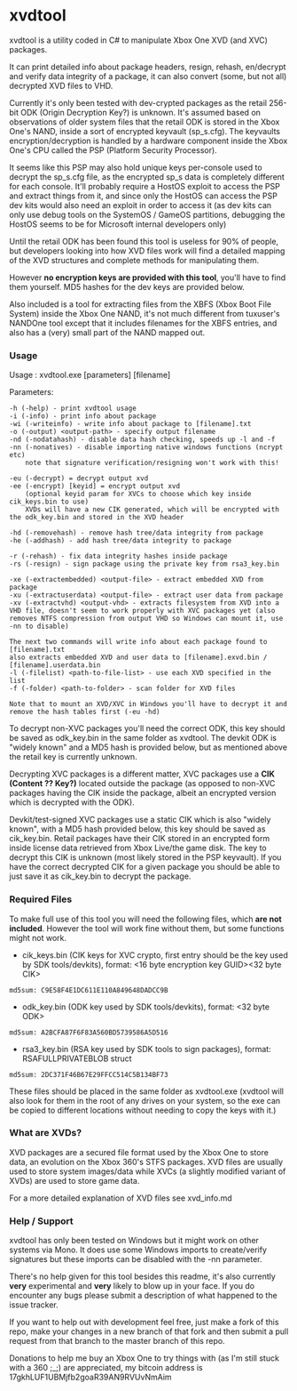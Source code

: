 # xvdtool
xvdtool is a utility coded in C# to manipulate Xbox One XVD (and XVC) packages.

It can print detailed info about package headers, resign, rehash, en/decrypt and verify data integrity of a package, it can also convert (some, but not all) decrypted XVD files to VHD.

Currently it's only been tested with dev-crypted packages as the retail 256-bit ODK (Origin Decryption Key?) is unknown. It's assumed based on observations of older system files that the retail ODK is stored in the Xbox One's NAND, inside a sort of encrypted keyvault (sp_s.cfg). The keyvaults encryption/decryption is handled by a hardware component inside the Xbox One's CPU called the PSP (Platform Security Processor).

It seems like this PSP may also hold unique keys per-console used to decrypt the sp_s.cfg file, as the encrypted sp_s data is completely different for each console. It'll probably require a HostOS exploit to access the PSP and extract things from it, and since only the HostOS can access the PSP dev kits would also need an exploit in order to access it (as dev kits can only use debug tools on the SystemOS / GameOS partitions, debugging the HostOS seems to be for Microsoft internal developers only)

Until the retail ODK has been found this tool is useless for 90% of people, but developers looking into how XVD files work will find a detailed mapping of the XVD structures and complete methods for manipulating them.

However **no encryption keys are provided with this tool**, you'll have to find them yourself. MD5 hashes for the dev keys are provided below.

Also included is a tool for extracting files from the XBFS (Xbox Boot File System) inside the Xbox One NAND, it's not much different from tuxuser's NANDOne tool except that it includes filenames for the XBFS entries, and also has a (very) small part of the NAND mapped out.

### Usage
Usage  : xvdtool.exe [parameters] [filename]

Parameters:

    -h (-help) - print xvdtool usage
    -i (-info) - print info about package
    -wi (-writeinfo) - write info about package to [filename].txt
    -o (-output) <output-path> - specify output filename
    -nd (-nodatahash) - disable data hash checking, speeds up -l and -f
    -nn (-nonatives) - disable importing native windows functions (ncrypt etc)
        note that signature verification/resigning won't work with this!

    -eu (-decrypt) = decrypt output xvd
    -ee (-encrypt) [keyid] = encrypt output xvd
        (optional keyid param for XVCs to choose which key inside cik_keys.bin to use)
        XVDs will have a new CIK generated, which will be encrypted with the odk_key.bin and stored in the XVD header

    -hd (-removehash) - remove hash tree/data integrity from package
    -he (-addhash) - add hash tree/data integrity to package

    -r (-rehash) - fix data integrity hashes inside package
    -rs (-resign) - sign package using the private key from rsa3_key.bin

    -xe (-extractembedded) <output-file> - extract embedded XVD from package
    -xu (-extractuserdata) <output-file> - extract user data from package
    -xv (-extractvhd) <output-vhd> - extracts filesystem from XVD into a VHD file, doesn't seem to work properly with XVC packages yet (also removes NTFS compression from output VHD so Windows can mount it, use -nn to disable)

    The next two commands will write info about each package found to [filename].txt
    also extracts embedded XVD and user data to [filename].exvd.bin / [filename].userdata.bin
    -l (-filelist) <path-to-file-list> - use each XVD specified in the list
    -f (-folder) <path-to-folder> - scan folder for XVD files

    Note that to mount an XVD/XVC in Windows you'll have to decrypt it and remove the hash tables first (-eu -hd)

To decrypt non-XVC packages you'll need the correct ODK, this key should be saved as odk_key.bin in the same folder as xvdtool. The devkit ODK is "widely known" and a MD5 hash is provided below, but as mentioned above the retail key is currently unknown.

Decrypting XVC packages is a different matter, XVC packages use a **CIK (Content ?? Key?)** located outside the package (as opposed to non-XVC packages having the CIK inside the package, albeit an encrypted version which is decrypted with the ODK).

Devkit/test-signed XVC packages use a static CIK which is also "widely known", with a MD5 hash provided below, this key should be saved as cik_key.bin. Retail packages have their CIK stored in an encrypted form inside license data retrieved from Xbox Live/the game disk. The key to decrypt this CIK is unknown (most likely stored in the PSP keyvault). If you have the correct decrypted CIK for a given package you should be able to just save it as cik_key.bin to decrypt the package.

### Required Files
To make full use of this tool you will need the following files, which **are not included**. However the tool will work fine without them, but some functions might not work.

- cik_keys.bin (CIK keys for XVC crypto, first entry should be the key used by SDK tools/devkits), format: <16 byte encryption key GUID><32 byte CIK>
~~~
md5sum: C9E58F4E1DC611E110A849648DADCC9B
~~~
- odk_key.bin (ODK key used by SDK tools/devkits), format: <32 byte ODK>
~~~
md5sum: A2BCFA87F6F83A560BD5739586A5D516
~~~
- rsa3_key.bin (RSA key used by SDK tools to sign packages), format: RSAFULLPRIVATEBLOB struct
~~~
md5sum: 2DC371F46B67E29FFCC514C5B134BF73
~~~

These files should be placed in the same folder as xvdtool.exe (xvdtool will also look for them in the root of any drives on your system, so the exe can be copied to different locations without needing to copy the keys with it.)

### What are XVDs?
XVD packages are a secured file format used by the Xbox One to store data, an evolution on the Xbox 360's STFS packages. XVD files are usually used to store system images/data while XVCs (a slightly modified variant of XVDs) are used to store game data.

For a more detailed explanation of XVD files see xvd_info.md

### Help / Support
xvdtool has only been tested on Windows but it might work on other systems via Mono. It does use some Windows imports to create/verify signatures but these imports can be disabled with the -nn parameter.

There's no help given for this tool besides this readme, it's also currently **very** experimental and **very** likely to blow up in your face. If you do encounter any bugs please submit a description of what happened to the issue tracker.

If you want to help out with development feel free, just make a fork of this repo, make your changes in a new branch of that fork and then submit a pull request from that branch to the master branch of this repo. 

Donations to help me buy an Xbox One to try things with (as I'm still stuck with a 360 ;_;) are appreciated, my bitcoin address is 17gkhLUF1UBMjfb2goaR39AN9RVUvNmAim